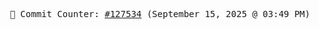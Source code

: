 <p align="center">
    <samp>
        📮 Commit Counter: <a href="https://github.com/Javascript-void0/Javascript-void0/commits/main">#127534</a> (September 15, 2025 @ 03:49 PM)
    </samp>
</p>